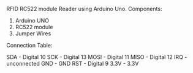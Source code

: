 RFID RC522 module Reader using Arduino Uno.
Components:
  1. Arduino UNO
  2. RC522 module
  3. Jumper Wires
    
Connection Table:

SDA   -	  Digital 10
SCK	  -   Digital 13
MOSI  - 	Digital 11
MISO  -	  Digital 12
IRQ	  -   unconnected
GND	  -   GND
RST	  -   Digital 9
3.3V	-   3.3V
